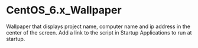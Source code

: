 # CentOS_6.x_Wallpaper
Wallpaper that displays project name, computer name and ip address in the center of the screen. Add a link to the script in Startup Applications to run at startup.

